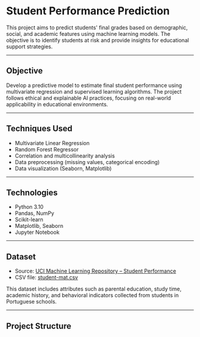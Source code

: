 # Student Performance Prediction

This project aims to predict students' final grades based on demographic, social, and academic features using machine learning models. The objective is to identify students at risk and provide insights for educational support strategies.

---

## Objective

Develop a predictive model to estimate final student performance using multivariate regression and supervised learning algorithms. The project follows ethical and explainable AI practices, focusing on real-world applicability in educational environments.

---

## Techniques Used

- Multivariate Linear Regression
- Random Forest Regressor
- Correlation and multicollinearity analysis
- Data preprocessing (missing values, categorical encoding)
- Data visualization (Seaborn, Matplotlib)

---

## Technologies

- Python 3.10
- Pandas, NumPy
- Scikit-learn
- Matplotlib, Seaborn
- Jupyter Notebook

---

## Dataset

- Source: [UCI Machine Learning Repository – Student Performance](https://archive.ics.uci.edu/ml/datasets/student+performance)
- CSV file: [student-mat.csv](https://archive.ics.uci.edu/ml/machine-learning-databases/00320/student-mat.csv)

This dataset includes attributes such as parental education, study time, academic history, and behavioral indicators collected from students in Portuguese schools.

---

## Project Structure

